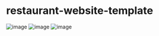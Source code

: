 # restaurant-website-template
![image](https://user-images.githubusercontent.com/58942299/101358213-8b7c7d80-38c0-11eb-9444-aa7addeb0ed9.png)
![image](https://user-images.githubusercontent.com/58942299/101358329-b535a480-38c0-11eb-8a60-35facf0cf5ca.png)
![image](https://user-images.githubusercontent.com/58942299/101358360-bebf0c80-38c0-11eb-8168-fd2a2c39109e.png)
